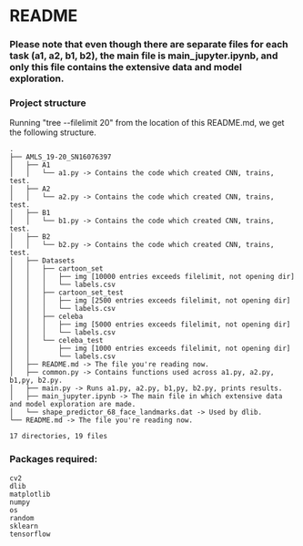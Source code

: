 # README

### Please note that even though there are separate files for each task (a1, a2, b1, b2), the main file is main_jupyter.ipynb, and only this file contains the extensive data and model exploration.

### Project structure
Running "tree --filelimit 20" from the location of this README.md, we get the following structure.

```
.
├── AMLS_19-20_SN16076397
│   ├── A1
│   │   └── a1.py -> Contains the code which created CNN, trains, test.
│   ├── A2
│   │   └── a2.py -> Contains the code which created CNN, trains, test.
│   ├── B1
│   │   └── b1.py -> Contains the code which created CNN, trains, test.
│   ├── B2
│   │   └── b2.py -> Contains the code which created CNN, trains, test.
│   ├── Datasets
│   │   ├── cartoon_set
│   │   │   ├── img [10000 entries exceeds filelimit, not opening dir]
│   │   │   └── labels.csv
│   │   ├── cartoon_set_test
│   │   │   ├── img [2500 entries exceeds filelimit, not opening dir]
│   │   │   └── labels.csv
│   │   ├── celeba
│   │   │   ├── img [5000 entries exceeds filelimit, not opening dir]
│   │   │   └── labels.csv
│   │   └── celeba_test
│   │       ├── img [1000 entries exceeds filelimit, not opening dir]
│   │       └── labels.csv
│   ├── README.md -> The file you're reading now.
│   ├── common.py -> Contains functions used across a1.py, a2.py, b1,py, b2.py.
│   ├── main.py -> Runs a1.py, a2.py, b1,py, b2.py, prints results.
│   ├── main_jupyter.ipynb -> The main file in which extensive data and model exploration are made.
│   └── shape_predictor_68_face_landmarks.dat -> Used by dlib.
└── README.md -> The file you're reading now.

17 directories, 19 files
```

### Packages required:
```
cv2
dlib
matplotlib
numpy
os
random
sklearn
tensorflow
```